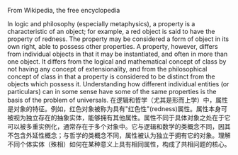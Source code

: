 
From Wikipedia, the free encyclopedia

In logic and philosophy (especially metaphysics), a property is a characteristic of an object; for example, a red object is said to have the property of redness. The property may be considered a form of object in its own right, able to possess other properties. A property, however, differs from individual objects in that it may be instantiated, and often in more than one object. It differs from the logical and mathematical concept of class by not having any concept of extensionality, and from the philosophical concept of class in that a property is considered to be distinct from the objects which possess it. Understanding how different individual entities (or particulars) can in some sense have some of the same properties is the basis of the problem of universals.
在逻辑和哲学（尤其是形而上学）中，属性是对象的特征。例如，红色对象被称为具有"红色性"(redness)属性。属性本身可被视为独立存在的抽象实体，能够拥有其他属性。属性不同于具体对象之处在于它可以被多重实例化，通常存在于多个对象中。它与逻辑和数学的类概念不同，因其不包含外延性概念；与哲学的类概念不同，属性被认为独立于拥有它的对象。理解不同个体实体（殊相）如何在某种意义上具有相同属性，构成了共相问题的核心。
